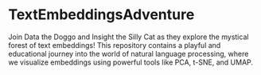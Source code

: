 # TextEmbeddingsAdventure
Join Data the Doggo and Insight the Silly Cat as they explore the mystical forest of text embeddings! This repository contains a playful and educational journey into the world of natural language processing, where we visualize embeddings using powerful tools like PCA, t-SNE, and UMAP.
